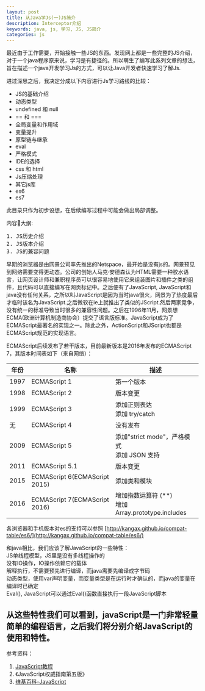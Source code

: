```yaml
---
layout: post
title: 从Java学Js(一)JS简介
description: Interceptor介绍
keywords: java, js, 学习, JS, JS简介
categories: js
---
```

最近由于工作需要，开始接触一些JS的东西。发现网上都是一些完整的JS介绍，对于一个java程序原来说，学习是有捷径的。所以萌生了编写此系列文章的想法，旨在描述一个java开发学习Js的方式，可以让Java开发者快速学习了解Js.

进过深思之后，我决定分成以下内容进行Js学习路线的比较：
* JS的基础介绍
* 动态类型
* undefined 和 null
* == 和 ===
* 全局变量和作用域
* 变量提升
* 原型链与继承
* eval
* 严格模式
* IDE的选择
* css 和 html
* Js压缩处理
* 其它js库  
* es6
* es7

此目录只作为初步设想，在后续编写过程中可能会做出局部调整。

内容大纲: 
<pre>
1. JS历史介绍
2. JS版本介绍
3. JS的兼容问题
</pre>
早期的浏览器是由网景公司率先推出的Netspace，最开始是没有js的。网景预见到网络需要变得更动态。公司的创始人马克·安德森认为HTML需要一种胶水语言，让网页设计师和兼职程序员可以很容易地使用它来组装图片和插件之类的组件，且代码可以直接编写在网页标记中。之后便有了JavaScript, JavaScript和java没有任何关系，之所以叫JavaScript是因为当时java很火，网景为了热度最后才临时该名为JavaScript.之后微软在ie上就推出了类似的JScript.然后两家竞争，没有统一的标准导致当时很多的兼容性问题。之后在1996年11月，网景想ECMA(欧洲计算机制造商协会）提交了语言版标准。JavaScript成为了ECMAScript最著名的实现之一。除此之外，ActionScript和JScript也都是ECMAScript规范的实现语言。 

ECMAScript后续发布了若干版本，目前最新版本是2016年发布的ECMAScript 7，其版本时间表如下（来自网络）：  

年份 | 名称 | 描述 
---- | ---- | ---
1997 | ECMAScript 1 | 第一个版本
1998 | ECMAScript 2	| 版本变更
1999 | ECMAScript 3 | 添加正则表达<br/>添加 try/catch
无| ECMAScript 4	| 没有发布
2009 | ECMAScript 5	|添加"strict mode"，严格模式<br>添加 JSON 支持
2011 | ECMAScript 5.1 | 版本变更
2015 | ECMAScript 6(ECMAScript 2015)	| 添加类和模块
2016 | ECMAScript 7(ECMAScript 2016)	| 增加指数运算符 (**)<br/>增加 Array.prototype.includes

各浏览器和手机版本对es的支持可以参照 [http://kangax.github.io/compat-table/es6/](http://kangax.github.io/compat-table/es6/)

和java相比，我们应该了解JavaScript的一些特性：  
JS单线程模型，JS里是没有多线程操作的  
没有IO操作，IO操作依赖它的载体  
解释执行，不需要预先进行编译，而java需要先编译成字节码  
动态类型，使用var声明变量，而变量类型是在运行时才确认的，而java的变量在编译时已确定  
Eval(), JavaScript可以通过Eval()函数直接执行一段JavaScript脚本

从这些特性我们可以看到，javaScript是一门非常轻量简单的编程语言，之后我们将分别介绍JavaScript的使用和特性。
----
参考资料：  
1. [JavaScript教程](https://www.runoob.com/js/js-tutorial.html)
2. 《JavaScript权威指南第五版》
3. [维基百科-JavaScript](https://zh.wikipedia.org/wiki/JavaScript)


